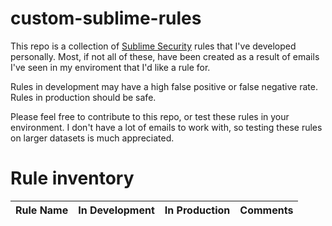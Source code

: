 # custom-sublime-rules
This repo is a collection of [Sublime Security](https://github.com/sublime-security/sublime-platform) rules that I've developed personally. 
Most, if not all of these, have been created as a result of emails I've seen in my enviroment that I'd like a rule for.

Rules in development may have a high false positive or false negative rate. Rules in production should be safe.

Please feel free to contribute to this repo, or test these rules in your environment. 
I don't have a lot of emails to work with, so testing these rules on larger datasets is much appreciated.

# Rule inventory

| Rule Name                                            	| In Development 	| In Production 	| Comments 	|
|------------------------------------------------------	|------------	|-----------------------------	|----------	|
